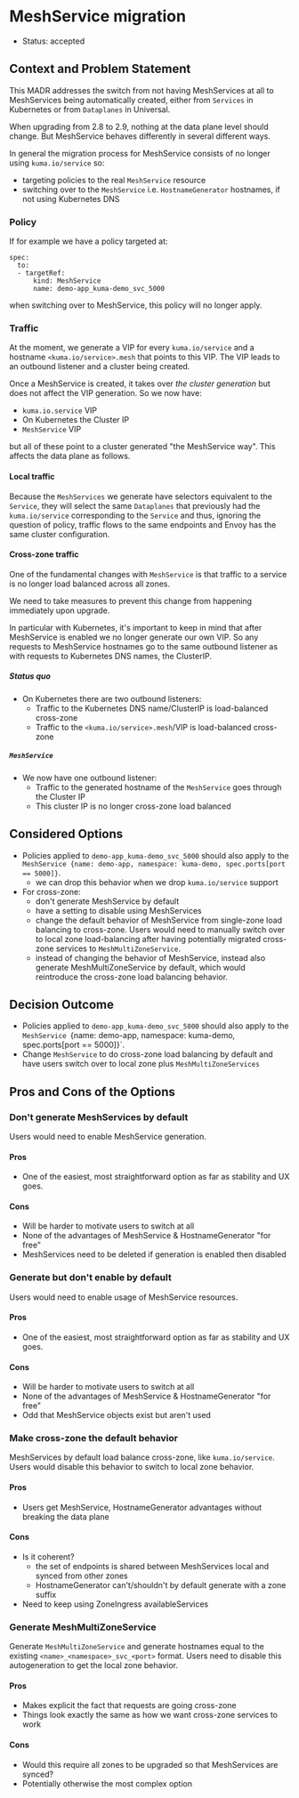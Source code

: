 # MeshService migration

* Status: accepted

## Context and Problem Statement

This MADR addresses the switch from not having MeshServices at all to MeshServices
being automatically created, either from `Services` in Kubernetes or from
`Dataplanes` in Universal.

When upgrading from 2.8 to 2.9, nothing at the data plane level should change.
But MeshService behaves differently in several different ways.

In general the migration process for MeshService consists of no longer using
`kuma.io/service` so:

- targeting policies to the real `MeshService` resource
- switching over to the `MeshService` i.e. `HostnameGenerator` hostnames, if not
  using Kubernetes DNS

### Policy

If for example we have a policy targeted at:

```
spec:
  to:
  - targetRef:
      kind: MeshService
      name: demo-app_kuma-demo_svc_5000
```

when switching over to MeshService, this policy will no longer apply.

### Traffic

At the moment, we generate a VIP for every `kuma.io/service` and a hostname
`<kuma.io/service>.mesh` that points to this VIP. The VIP leads to an outbound
listener and a cluster being created.

Once a MeshService is created, it takes over _the cluster generation_ but does
not affect the VIP generation. So we now have:

- `kuma.io.service` VIP
- On Kubernetes the Cluster IP
- `MeshService` VIP

but all of these point to a cluster generated "the MeshService way".
This affects the data plane as follows.

#### Local traffic

Because the `MeshServices` we generate have selectors equivalent to the `Service`,
they will select the same `Dataplanes` that previously had the `kuma.io/service`
corresponding to the `Service` and thus, ignoring the question of policy, traffic flows to
the same endpoints and Envoy has the same cluster configuration.

#### Cross-zone traffic

One of the fundamental changes with `MeshService` is that traffic to a service
is no longer load balanced across all zones.

We need to take measures to prevent this change from happening immediately
upon upgrade.

In particular with Kubernetes, it's important to keep in mind that after
MeshService is enabled we no longer generate our own VIP.
So any requests to MeshService hostnames go to the same
outbound listener as with requests to Kubernetes DNS names, the ClusterIP.

##### Status quo

- On Kubernetes there are two outbound listeners:
  - Traffic to the Kubernetes DNS name/ClusterIP is load-balanced cross-zone
  - Traffic to the `<kuma.io/service>.mesh`/VIP is load-balanced cross-zone

##### `MeshService`

- We now have one outbound listener:
  - Traffic to the generated hostname of the `MeshService` goes through the Cluster IP
  - This cluster IP is no longer cross-zone load balanced

## Considered Options

* Policies applied to `demo-app_kuma-demo_svc_5000` should also apply to
  the `MeshService {name: demo-app, namespace: kuma-demo, spec.ports[port == 5000]}`.
  * we can drop this behavior when we drop `kuma.io/service` support
* For cross-zone:
  * don't generate MeshService by default
  * have a setting to disable using MeshServices
  * change the default behavior of MeshService from single-zone load balancing to cross-zone.
    Users would need to manually switch over to local zone load-balancing after having
    potentially migrated cross-zone services to `MeshMultiZoneService`.
  * instead of changing the behavior of MeshService, instead also generate
    MeshMultiZoneService by default, which would reintroduce the cross-zone load balancing behavior.

## Decision Outcome

* Policies applied to `demo-app_kuma-demo_svc_5000` should also apply to
  the `MeshService `{name: demo-app, namespace: kuma-demo, spec.ports[port == 5000]}`.
* Change `MeshService` to do cross-zone load balancing by default and have users
  switch over to local zone plus `MeshMultiZoneServices`

## Pros and Cons of the Options

### Don't generate MeshServices by default

Users would need to enable MeshService generation.

#### Pros

* One of the easiest, most straightforward option as far as stability and UX goes.

#### Cons

* Will be harder to motivate users to switch at all
* None of the advantages of MeshService & HostnameGenerator "for free"
* MeshServices need to be deleted if generation is enabled then disabled

### Generate but don't enable by default

Users would need to enable usage of MeshService resources.

#### Pros

* One of the easiest, most straightforward option as far as stability and UX goes.

#### Cons

* Will be harder to motivate users to switch at all
* None of the advantages of MeshService & HostnameGenerator "for free"
* Odd that MeshService objects exist but aren't used

### Make cross-zone the default behavior

MeshServices by default load balance cross-zone, like `kuma.io/service`. Users
would disable this behavior to switch to local zone behavior.

#### Pros

* Users get MeshService, HostnameGenerator advantages without breaking the data
  plane

#### Cons

* Is it coherent?
  - the set of endpoints is shared between MeshServices local
    and synced from other zones
  - HostnameGenerator can't/shouldn't by default generate with a zone suffix
* Need to keep using ZoneIngress availableServices

### Generate MeshMultiZoneService

Generate `MeshMultiZoneService` and generate hostnames equal to the
existing `<name>_<namespace>_svc_<port>` format. Users need to disable this
autogeneration to get the local zone behavior.

#### Pros

- Makes explicit the fact that requests are going cross-zone
- Things look exactly the same as how we want cross-zone services to work

#### Cons

- Would this require all zones to be upgraded so that MeshServices are synced?
- Potentially otherwise the most complex option
